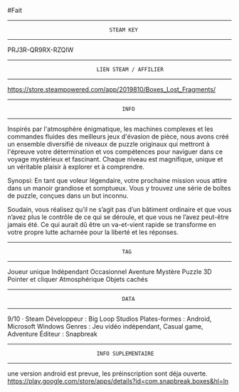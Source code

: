 
#Fait

********************************************************************************
									STEAM KEY
********************************************************************************

PRJ3R-QR9RX-RZQIW




********************************************************************************
								LIEN STEAM / AFFILIER
********************************************************************************

https://store.steampowered.com/app/2019810/Boxes_Lost_Fragments/




********************************************************************************
										INFO
********************************************************************************

Inspirés par l'atmosphère énigmatique, les machines complexes et les commandes
fluides des meilleurs jeux d'évasion de pièce, nous avons créé un ensemble
diversifié de niveaux de puzzle originaux qui mettront à l'épreuve votre
détermination et vos compétences pour naviguer dans ce voyage mystérieux et
fascinant. 
Chaque niveau est magnifique, unique et un véritable plaisir à explorer et à
comprendre.



Synopsi:
En tant que voleur légendaire, votre prochaine mission vous attire dans un
manoir grandiose et somptueux. Vous y trouvez une série de boîtes de puzzle,
conçues dans un but inconnu.

Soudain, vous réalisez qu’il ne s’agit pas d’un bâtiment ordinaire et que vous
n’avez plus le contrôle de ce qui se déroule, et que vous ne l’avez peut-être
jamais été. Ce qui aurait dû être un va-et-vient rapide se transforme en votre
propre lutte acharnée pour la liberté et les réponses.




********************************************************************************
										TAG
********************************************************************************

Joueur unique
Indépendant
Occasionnel
Aventure
Mystère
Puzzle
3D
Pointer et cliquer
Atmosphérique
Objets cachés



********************************************************************************
										DATA
********************************************************************************

9/10 · Steam
Développeur : Big Loop Studios
Plates-formes : Android, Microsoft Windows
Genres : Jeu vidéo indépendant, Casual game, Adventure
Éditeur : Snapbreak




********************************************************************************
								INFO SUPLEMENTAIRE 
********************************************************************************

une version android est prevue, les préinscription sont déja ouverte.
https://play.google.com/store/apps/details?id=com.snapbreak.boxes&hl=ln